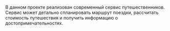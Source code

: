 В данном проекте реализован современный сервис путешественников. Сервис может детально спланировать маршрут поездки, рассчитать стоимость путешествия и получить информацию о достопримечательностях. 
